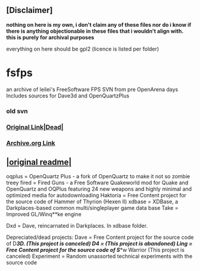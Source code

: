 ## [Disclaimer]
**nothing on here is my own, i don't claim any of these files nor do i know if there is anything objectionable in these files that i wouldn't align with. this is purely for archival purposes**

everything on here should be gpl2 (licence is listed per folder) 

# fsfps
an archive of leilei's FreeSoftware FPS SVN from pre OpenArena days Includes sources for Dave3d and OpenQuartzPlus

### old svn
### [Original Link|Dead|](https://mancubus.net/svn/hosted/fsfps/)

### [Archive.org Link](https://web.archive.org/web/20100625041027/http://mancubus.net/svn/hosted/fsfps/)

## [|original readme|](https://github.com/MissLavender-LQ/fsfps/blob/main/Orignal-README) 
oqplus = OpenQuartz Plus - a fork of OpenQuartz to make it not so zombie treey
fired = Fired Guns - a Free Software Quakeworld mod for Quake and OpenQuartz and OQPlus featuring 24 new weapons and highly minimal and optimized media for autodownloading
Haktoria = Free Content project for the source code of Hammer of Thyrion (Hexen II)
xdbase = XDBase, a Darkplaces-based common multi/singleplayer game data base
Take = Improved GL/Winq**ke engine

Dxd = Dave, reincarnated in Darkplaces. In xdbase folder.

Depreciated/dead projects:
Dave = Free Content project for the source code of D***3D. (This project is canceled)
D4 = (This project is abandoned)
Ling = Free Content project for the source code of S****w Warrior (This project is canceled)
Experiment = Random unassorted technical experiments with the source code
